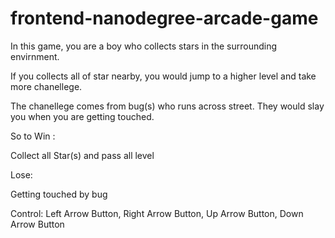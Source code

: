 frontend-nanodegree-arcade-game
===============================

In this game, you are a boy who collects stars in the surrounding envirnment.

If you collects all of star nearby, you would jump to a higher level and take more chanellege.

The chanellege comes from bug(s) who runs across street. They would slay you when you are getting touched.

So to Win :

Collect all Star(s) and pass all level

Lose:

Getting touched by bug

Control:
Left Arrow Button,
Right Arrow Button,
Up Arrow Button,
Down Arrow Button
